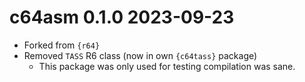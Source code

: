 
# c64asm 0.1.0  2023-09-23

* Forked from `{r64}`
* Removed `TASS` R6 class (now in own `{c64tass}` package)
    * This package was only used for testing compilation was sane. 
